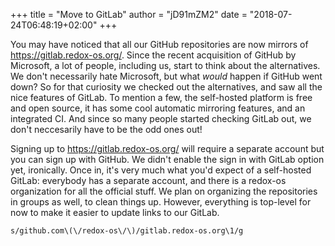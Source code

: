+++
title = "Move to GitLab"
author = "jD91mZM2"
date = "2018-07-24T06:48:19+02:00"
+++

You may have noticed that all our GitHub repositories are now mirrors of
https://gitlab.redox-os.org/. Since the recent acquisition of GitHub by
Microsoft, a lot of people, including us, start to think about the
alternatives. We don't necessarily hate Microsoft, but what *would* happen if
GitHub went down? So for that curiosity we checked out the alternatives, and
saw all the nice features of GitLab. To mention a few, the self-hosted platform
is free and open source, it has some cool automatic mirroring features,
and an integrated CI. And since so many people started checking GitLab out, we
don't neccesarily have to be the odd ones out!

Signing up to https://gitlab.redox-os.org/ will require a separate account but
you can sign up with GitHub. We didn't enable the sign in with GitLab option
yet, ironically. Once in, it's very much what you'd expect of a self-hosted
GitLab: everybody has a separate account, and there is a redox-os organization
for all the official stuff. We plan on organizing the repositories in groups as
well, to clean things up. However, everything is top-level for now to make it
easier to update links to our GitLab.

```
s/github.com\(\/redox-os\/\)/gitlab.redox-os.org\1/g
```
